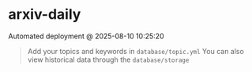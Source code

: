 # arxiv-daily
 Automated deployment @ 2025-08-10 10:25:20
> Add your topics and keywords in `database/topic.yml` 
> You can also view historical data through the `database/storage` 
